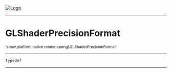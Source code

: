 
[![Logo](../../../../../../images/logo.png)](../../../../../../api/index.html)

---



<h1>GLShaderPrecisionFormat</h1>
<small>`snow.platform.native.render.opengl.GLShaderPrecisionFormat`</small>



---

`typedef`

---

&nbsp;
&nbsp;

